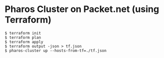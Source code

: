 # Pharos Cluster on Packet.net (using Terraform)

```
$ terraform init
$ terraform plan
$ terraform apply
$ terraform output -json > tf.json
$ pharos-cluster up --hosts-from-tf=./tf.json
```